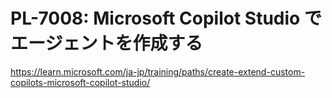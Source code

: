 # PL-7008: Microsoft Copilot Studio でエージェントを作成する

https://learn.microsoft.com/ja-jp/training/paths/create-extend-custom-copilots-microsoft-copilot-studio/

<!--
「Microsoft Copilot Studio でカスタム コパイロットを作成し、機能を拡張する」より名前変更。
-->